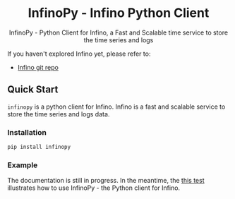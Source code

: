 
<h1 align="center">
    InfinoPy - Infino Python Client
</h1>
<p align="center">
    InfinoPy - Python Client for Infino, a Fast and Scalable time service to store the time series and logs
</p>

If you haven't explored Infino yet, please refer to:
 - [Infino git repo](https://github.com/infinohq/infino)

## Quick Start

`infinopy` is a python client for Infino. Infino is a fast and scalable service to store the time series and logs data.

### Installation

```bash
pip install infinopy
```

### Example

The documentation is still in progress. In the meantime, the [this test](https://github.com/infinohq/infino/blob/python-client/clients/python/infino/tests/test_infino.py) illustrates how to use InfinoPy - the Python client for Infino.
